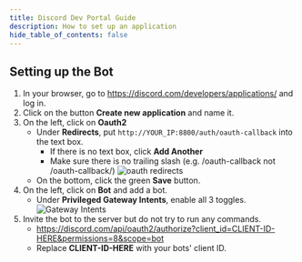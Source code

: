 ```yaml
---
title: Discord Dev Portal Guide
description: How to set up an application
hide_table_of_contents: false
---
```


## Setting up the Bot

1. In your browser, go to https://discord.com/developers/applications/ and log in.
2. Click on the button **Create new application** and name it.
3. On the left, click on **Oauth2**
   - Under **Redirects**, put `http://YOUR_IP:8800/auth/oauth-callback` into the text box.
     - If there is no text box, click **Add Another**
     - Make sure there is no trailing slash (e.g. /oauth-callback not /oauth-callback/)
       ![oauth redirects](/img/guides/discord/oauth_redirects.png "OAuth Redirects")
   - On the bottom, click the green **Save** button.
4. On the left, click on **Bot** and add a bot.
   - Under **Privileged Gateway Intents**, enable all 3 toggles.
     ![Gateway Intents](/img/guides/discord/gateway_intents.png "Gateway Intents")
5. Invite the bot to the server but do not try to run any commands.
   - https://discord.com/api/oauth2/authorize?client_id=CLIENT-ID-HERE&permissions=8&scope=bot
   - Replace **CLIENT-ID-HERE** with your bots' client ID.
